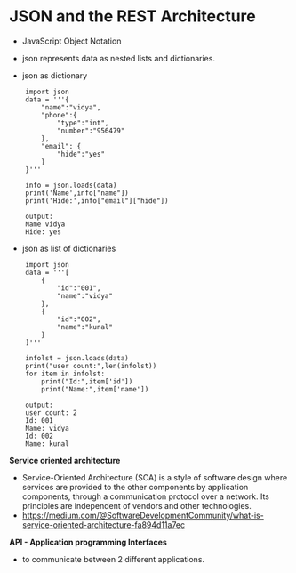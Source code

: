 # JSON and the REST Architecture
- JavaScript Object Notation
- json represents data as nested lists and dictionaries.

- json as dictionary
```
    import json
    data = '''{
        "name":"vidya",
        "phone":{
            "type":"int",
            "number":"956479"
        },
        "email": {
            "hide":"yes"
        }
    }'''

    info = json.loads(data)
    print('Name',info["name"])
    print('Hide:',info["email"]["hide"])

    output:
    Name vidya
    Hide: yes
```

- json as list of dictionaries
```
    import json
    data = '''[
        { 
            "id":"001",
            "name":"vidya"
        },
        {
            "id":"002",
            "name":"kunal"
        }
    ]'''

    infolst = json.loads(data)
    print("user count:",len(infolst))
    for item in infolst:
        print("Id:",item['id'])
        print("Name:",item['name'])

    output:
    user count: 2
    Id: 001
    Name: vidya
    Id: 002
    Name: kunal
```

**Service oriented architecture**
- Service-Oriented Architecture (SOA) is a style of software design where services are provided to the other components by application components, through a communication protocol over a network. Its principles are independent of vendors and other technologies.
- https://medium.com/@SoftwareDevelopmentCommunity/what-is-service-oriented-architecture-fa894d11a7ec


**API - Application programming Interfaces**
- to communicate between 2 different applications.
